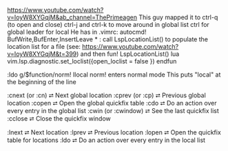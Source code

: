 https://www.youtube.com/watch?v=IoyW8XYGqjM&ab_channel=ThePrimeagen
This guy mapped it to ctrl-q (to open and close)
ctrl-j and ctrl-k to move around in global list
ctrl for global
leader for local
He has in .vimrc:
  autocmd! BufWrite,BufEnter,InsertLeave * : call LspLocationList()
to populate the location list for a file
(see: https://www.youtube.com/watch?v=IoyW8XYGqjM&t=399)
and then 
  fun! LspLocationList() 
    lua vim.lsp.diagnostic.set_loclist({open_loclist = false })
  endfun

:ldo g/$function/norm! Ilocal
norm! enters normal mode 
This puts "local" at the beginning of the line

:cnext (or :cn)       ⮂  Next global location
:cprev (or :cp)       ⮂  Previous global location
:copen                ⮂  Open the global quickfix table
:cdo                  ⮂  Do an action over every entry in the global list
:cwin (or :cwindow)   ⮂  See the last quickfix list
:cclose               ⮂  Close the quickfix window

:lnext       ⮂  Next location
:lprev       ⮂  Previous location
:lopen       ⮂  Open the quickfix table for locations
:ldo         ⮂  Do an action over every entry in the local list

